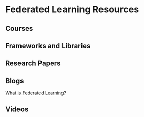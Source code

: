 # Federated Learning Resources

## Courses

## Frameworks and Libraries

## Research Papers

## Blogs

[What is Federated Learning?](https://blog.openmined.org/what-is-federated-learning/)

## Videos
